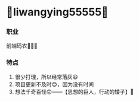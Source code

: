 # 🍉liwangying55555🍉

### 职业
前端码农🍉🍊🍓

### 特点
1. 很少打理，所以经常落灰😃
2. 项目更新不及时😊，因为没有时间
3. 想法千奇百怪🙃——【思想的巨人，行动的矮子】😬
